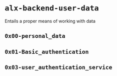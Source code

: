 # `alx-backend-user-data`
Entails a proper means of working with data

## `0x00-personal_data`
## `0x01-Basic_authentication`
## `0x03-user_authentication_service`

